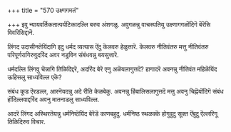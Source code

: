 +++
title = "570 उक्ष्णगमतं"

+++
इवु न्यायवर्तिकतात्पर्यटिकादल्लि बरुव अंशगळु. अवुगळन्नु वाचस्पतियु उक्ष्णागगळॊंदिगॆ बॆरॆसि विवरिसिद्दानॆ.

लिंगद उदासीनतॆयिंदागि इदु धर्मद व्यत्यास ऎंदु कॆलवरु हेळुत्तारॆ. कॆलवरु नीतिवंतरु मत्तु नीतिवंतरु परिपूर्णरागिरुवुदरिंद अवर नडुविन संबंधवन्नु बयसुत्तारॆ.

धर्मदल्लि लिंगवु चॆन्नागि तिळिदिद्दरॆ, अदरिंद बेरॆ एनु अळॆयलागुत्तदॆ? हागादरॆ अवनन्नु नीतिवंत महिळॆयिंद ऊहिसलु साध्यविल्ल एकॆ?

संबंध कूड ऎरडल्ल, आरनॆयदन्नु अदे रीति केळबेकु. अवनन्नु हिंबालिसलागुत्तदॆ मत्तु अवनु चिह्नॆयॊंदिगॆ संबंध हॊंदिल्लवाद्दरिंद अवनु मातनाडलु साध्यविल्ल.

आदरॆ लिंगद अस्थिरतॆयन्नु धर्मनिष्ठॆयिंद बेरॆडॆ काणबहुदु. धर्मनिष्ठ स्थळक्कॆ होगुवुदु सूक्त ऎंबुदु ऎल्लरिगू तिळिदिरुव विचार.

